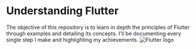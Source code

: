 # Understanding Flutter
The objective of this repository is to learn in depth the principles of Flutter through examples and detailing its concepts. I'll be documenting every single step I make and highlighting my achievements.
![Flutter logo](https://miro.medium.com/v2/resize:fit:1400/1*W1aGmyVwe5kKGuyTvzdUEg.png)